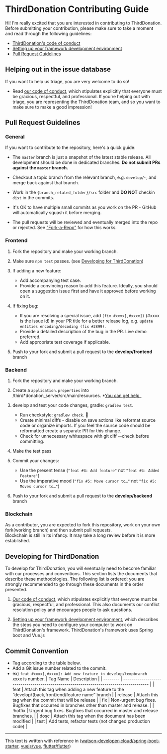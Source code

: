 # ThirdDonation Contributing Guide

Hi! I'm really excited that you are interested in contributing to ThirdDonation. Before submitting your contribution, please make sure to take a moment and read through the following guidelines:

- [ThirdDonation's code of conduct](CODE_OF_CONDUCT.md)
- [Setting up your framework development environment](README.md)
- [Pull Request Guidelines](#pull-request-guidelines)

## Helping out in the issue database

If you want to help us triage, you are very welcome to do so!

- Read [our code of conduct](CODE_OF_CONDUCT.md), which stipulates explicitly
  that everyone must be gracious, respectful, and professional. If you're helping out
  with triage, you are representing the ThirdDonation team, and so you want to make sure to
  make a good impression!

## Pull Request Guidelines

### General

If you want to contribute to the repository, here's a quick guide:

- The `master` branch is just a snapshot of the latest stable release. All development should be done in dedicated branches. **Do not submit PRs against the `master` branch.**

- Checkout a topic branch from the relevant branch, e.g. `develop/~`, and merge back against that branch.

- Work in the `{branch_related_folder}/src` folder and **DO NOT** checkin `dist` in the commits.

- It's OK to have multiple small commits as you work on the PR - GitHub will automatically squash it before merging.

- The pull requests will be reviewed and eventually merged into the repo or rejected. See ["Fork-a-Repo"](https://help.github.com/articles/fork-a-repo/) for how this works.

### Frontend

1. Fork the repository and make your working branch.
2. Make sure `npm test` passes. (see [Developing for ThirdDonation](#Developing-for-ThirdDonation))
3. If adding a new feature:

   - Add accompanying test case.
   - Provide a convincing reason to add this feature. Ideally, you should open a suggestion issue first and have it approved before working on it.

4. If fixing bug:

   - If you are resolving a special issue, add `(fix #xxxx[,#xxxx])` (#xxxx is the issue id) in your PR title for a better release log, e.g. `update entities encoding/decoding (fix #3899)`.
   - Provide a detailed description of the bug in the PR. Live demo preferred.
   - Add appropriate test coverage if applicable.

5. Push to your fork and submit a pull request to the **develop/frontend** branch

### Backend

1. Fork the repository and make your working branch.
2. Create a `application.properties` into /third*donation_server/src/main/resources. *[You can get help](https://gist.github.com/kskim217/89fb283aa8a75a183de63bda598f6d02)\_
3. develop and test your code changes, gradle: `gradlew test`.

   - Run checkstyle: `gradlew check`. 🏁
   - Create minimal diffs - disable on save actions like reformat source code or organize imports. If you feel the source code should be reformatted create a separate PR for this change.
   - Check for unnecessary whitespace with git diff --check before committing.

4. Make the test pass
5. Commit your changes:

   - Use the present tense (`"feat #4: Add feature"` not `"feat #4: Added Feature"`)
   - Use the imperative mood (`"fix #5: Move cursor to…"` not `"fix #5: Moves cursor to…"`)

6. Push to your fork and submit a pull request to the **develop/backend** branch

### Blockchain

As a contributor, you are expected to fork this repository, work on your own fork(working branch) and then submit pull requests.  
Blockchain is still in its infancy. It may take a long review before it is more established.

## Developing for ThirdDonation

To develop for ThirdDonation, you will eventually need to become familiar
with our processes and conventions. This section lists the documents
that describe these methodologies. The following list is ordered: you
are strongly recommended to go through these documents in the order
presented.

1. [Our code of conduct](CODE_OF_CONDUCT.md), which stipulates explicitly
   that everyone must be gracious, respectful, and professional. This
   also documents our conflict resolution policy and encourages people
   to ask questions.

2. [Setting up your framework development environment](README.md),
   which describes the steps you need to configure your computer to
   work on ThirdDonation's framework. ThirdDonation's framework uses Spring boot and Vue.js

## Commit Convention

- Tag according to the table below.
- Add a Git issue number related to the commit.
- ex) `feat #xxxx[,#xxxx]: Add new feature in develop/tempbranch`  
  xxxx is number.
  | Tag Name | Description |
  | -------- | --------------------------------------------------------------------------------------- |
  | feat | Attach this tag when adding a new feature to the “develop/{back,front}end/feature name” branch |
  | release | Attach this tag when the commit that will be release |
  | fix | Non-urgent bug fixes. Bugfixes that occurred in branches other than master and release. |
  | !hotfix | Urgent bug fixes. Bugfixes that occurred in master and release branches. |
  | dosc | Attach this tag when the document has been modified |
  | test | Add tests, refactor tests (not changed production code) |

---

This text is written with reference in ([watson-developer-cloud/spring-boot-starter](https://github.com/watson-developer-cloud/spring-boot-starter/blob/master/.github/CONTRIBUTING.md), [vuejs/vue](https://github.com/vuejs/vue/blob/dev/.github/CONTRIBUTING.md), [flutter/flutter](https://github.com/flutter/flutter/blob/master/CONTRIBUTING.md))
